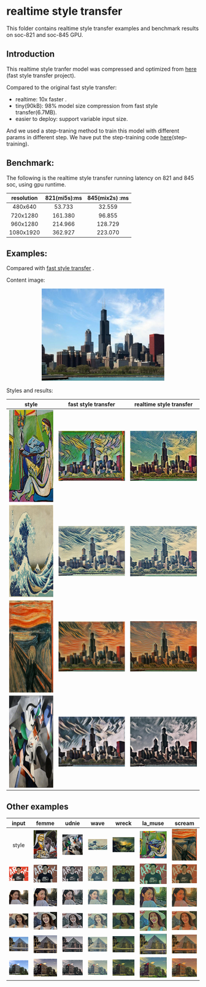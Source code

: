 realtime style transfer
=====

This folder contains realtime style transfer examples and benchmark results  on soc-821 and soc-845 GPU.

Introduction
---
This realtime style tranfer model was compressed and optimized from [here](https://github.com/lengstrom/fast-style-transfer) (fast style transfer project). 

Compared to the original fast style transfer:

- realtime: 10x faster .
- tiny(90kB): 98% model size compression from fast style transfer(6.7MB).
- easier to deploy: support variable input size.

And we used a step-traning method to train this model with different params in different step. We have put the step-training code [here](https://github.com/lengstrom/fast-style-transfer/pull/175)(step-training).


Benchmark:
---
The following is the realtime style transfer running latency on 821 and 845 soc, using gpu runtime.
 
| resolution  | 821(mi5s):ms | 845(mix2s) :ms |
| :--------: | :----------: | :------------: |
| 480x640   | 53.733    | 32.559      |
| 720x1280   | 161.380  | 96.855      |
| 960x1280   | 214.966  | 128.729     |
| 1080x1920  | 362.927  | 223.070     |




## Examples:

Compared with [fast style transfer](https://github.com/lengstrom/fast-style-transfer) .


Content image:
<div  align="center">
<img src="imgs/inputs/chicago.jpg" width = "320" height = "240" alt="chicago" />
</div>

Styles and results:

| style | fast style transfer | realtime style transfer |
| :---: | :----: | :----: |
|<img src="imgs/styles/la_muse.jpg" height="240" >  | <img src="imgs/tf-results/chicago_la_muse.jpg"> | ![](imgs/results/la_muse/chicago.jpg)|
|<img src="imgs/styles/wave.jpg" height="240" >  | ![](imgs/tf-results/chicago_wave.jpg)| ![](imgs/results/wave/chicago.jpg)  |
| <img src="imgs/styles/the_scream.jpg" height="240" >  | ![](imgs/tf-results/chicago_scream.jpg)|  ![](imgs/results/scream/chicago.jpg)  |
| <img src="imgs/styles/udnie.jpg" height="240" > | ![](imgs/tf-results/chicago_udnie.jpg)|  ![](imgs/results/udnie/chicago.jpg)  |


## Other examples 

 | input | femme| udnie | wave | wreck | la_muse | scream |
 | :---:  | :---:  | :---: | :---: | :---: | :---: | :---: |
 | style  | <img src="imgs/styles/femme.jpg" width="320"> | <img src="imgs/styles/udnie.jpg" width="320"> | <img src="imgs/styles/wave.jpg" width="320"> | <img src="imgs/styles/the_shipwreck_of_the_minotaur.jpg" width="320"> | <img src="imgs/styles/la_muse.jpg" width="320"> | <img src="imgs/styles/the_scream.jpg" width="320"> |
| ![](imgs/inputs/areuok.jpg)  | ![](imgs/results/femme/areuok.jpg) | ![](imgs/results/udnie/areuok.jpg) | ![](imgs/results/wave/areuok.jpg) | ![](imgs/results/wreck/areuok.jpg) | ![](imgs/results/la_muse/areuok.jpg) | ![](imgs/results/scream/areuok.jpg) |
|  ![](imgs/inputs/model1.jpg) |  ![](imgs/results/femme/girl1.jpg) |![](imgs/results/udnie/girl1.jpg) |![](imgs/results/wave/girl1.jpg) |![](imgs/results/wreck/girl1.jpg) |![](imgs/results/la_muse/girl1.jpg) |![](imgs/results/scream/girl1.jpg) |
|  ![](imgs/inputs/model2.jpg)| ![](imgs/results/femme/girl2.jpg) | ![](imgs/results/udnie/girl2.jpg) | ![](imgs/results/wave/girl2.jpg) | ![](imgs/results/wreck/girl2.jpg) | ![](imgs/results/la_muse/girl2.jpg) | ![](imgs/results/scream/girl2.jpg) | 
|  ![](imgs/inputs/Louvre.jpg)| ![](imgs/results/femme/Louvre.jpg)  | ![](imgs/results/udnie/Louvre.jpg)  | ![](imgs/results/wave/Louvre.jpg)  | ![](imgs/results/wreck/Louvre.jpg)  | ![](imgs/results/la_muse/Louvre.jpg)  | ![](imgs/results/scream/Louvre.jpg)  |
|  ![](imgs/inputs/mi-office.jpg)| ![](imgs/results/femme/mi-office.jpg)  | ![](imgs/results/udnie/mi-office.jpg)  | ![](imgs/results/wave/mi-office.jpg)  | ![](imgs/results/wreck/mi-office.jpg)  | ![](imgs/results/la_muse/mi-office.jpg)  | ![](imgs/results/scream/mi-office.jpg)  |

<!--
 | input | femme| udnie | wave | wreck | la_muse | scream |
 | :---:  | :---:  | :---: | :---: | :---: | :---: |
 |input  | ![](inputs/areuok.jpg) |   ![](inputs/model1.jpg) | ![](inputs/model2.jpg) |   ![](inputs/Louvre.jpg) |   ![](inputs/mi-office.jpg) |
 | <img src="styles/femme.jpg" width="320" >  | ![](results/femme/areuok.jpg) |  ![](results/femme/girl1.jpg) |![](results/femme/girl2.jpg) |![](results/femme/Louvre.jpg)  |![](results/femme/mi-office.jpg)  | 
 |<img src="styles/udnie.jpg" width="320" > | ![](results/udnie/areuok.jpg) |![](results/udnie/girl1.jpg) | ![](results/udnie/girl2.jpg) | ![](results/udnie/Louvre.jpg)  |![](results/udnie/mi-office.jpg)  |
 | <img src="styles/wave.jpg" width="320" > | ![](results/wave/areuok.jpg) |![](results/wave/girl1.jpg) |![](results/wave/girl2.jpg) |![](results/wave/Louvre.jpg)  |  ![](results/wave/mi-office.jpg)  |
 |<img src="styles/the_shipwreck_of_the_minotaur.jpg" width="320"> | ![](results/wreck/areuok.jpg) |![](results/wreck/girl1.jpg) |![](results/wreck/girl2.jpg) |  ![](results/wreck/Louvre.jpg)  |  ![](results/wreck/mi-office.jpg) |
 |<img src="styles/la_muse.jpg" width="320" > | ![](results/la_muse/areuok.jpg) | ![](results/la_muse/girl1.jpg) |  ![](results/la_muse/girl2.jpg) | ![](results/la_muse/Louvre.jpg)  |![](results/la_muse/mi-office.jpg)  | 
 | <img src="styles/the_scream.jpg" width="320" >|![](results/scream/areuok.jpg) |![](results/scream/girl1.jpg) |![](results/scream/girl2.jpg) | ![](results/scream/Louvre.jpg)  |![](results/scream/mi-office.jpg)  |

-->
<!--

  Udnie Style:
  <div  align="center">
  <img src="styles/udnie.jpg" width = "256" height = "256" alt="udnie" />
  </div>

 | input | output| 
 | :---:  | :---:  |
| ![areuok](inputs/areuok.jpg)  | ![](results/udnie/areuok.jpg)|
|  ![](inputs/model1.jpg) |  ![](results/udnie/girl1.jpg) |
|  ![](inputs/model2.jpg)| ![](results/udnie/girl2.jpg) |
|  ![](inputs/Louvre.jpg)| ![](results/udnie/Louvre.jpg)  |
|  ![](inputs/mi-office.jpg)| ![](results/udnie/mi-office.jpg)  |


Shipwreck Style:
<div  align="center">
<img src="styles/the_shipwreck_of_the_minotaur.jpg" width = "256" height = "256" alt="wreck" />
</div>

 | input | output| 
 | :---:  | :---:  |
| ![areuok](inputs/areuok.jpg)  | ![](results/wreck/areuok.jpg)|
|  ![](inputs/model1.jpg) |  ![](results/wreck/girl1.jpg) |
|  ![](inputs/model2.jpg)| ![](results/wreck/girl2.jpg) |
|  ![](inputs/Louvre.jpg)| ![](results/wreck/Louvre.jpg)  |
|  ![](inputs/mi-office.jpg)| ![](results/wreck/mi-office.jpg)  |


Wave Style:
<div  align="center">
<img src="styles/wave.jpg" width = "464" height = "257" alt="wave" />
</div>

 | input | output| 
 | :---:  | :---:  |
| ![areuok](inputs/areuok.jpg)  | ![](results/wave/areuok.jpg)|
|  ![](inputs/model1.jpg) |  ![](results/wave/girl1.jpg) |
|  ![](inputs/model2.jpg)| ![](results/wave/girl2.jpg) |
|  ![](inputs/Louvre.jpg)| ![](results/wave/Louvre.jpg)  |
|  ![](inputs/mi-office.jpg)| ![](results/wave/mi-office.jpg)  |


la muse Style:
<div  align="center">
<img src="styles/la_muse.jpg" width = "256" height = "256" alt="wave" />
</div>

 | input | output| 
 | :---:  | :---:  |
| ![areuok](inputs/areuok.jpg)  | ![](results/la_muse/areuok.jpg)|
|  ![](inputs/model1.jpg) |  ![](results/la_muse/girl1.jpg) |
|  ![](inputs/model2.jpg)| ![](results/la_muse/girl2.jpg) |
|  ![](inputs/Louvre.jpg)| ![](results/la_muse/Louvre.jpg)  |
|  ![](inputs/mi-office.jpg)| ![](results/la_muse/mi-office.jpg)  |


Scream Style:
<div  align="center">
<img src="styles/the_scream.jpg" width = "256" height = "256" alt="scream" />
</div>

 | input | output| 
 | :---:  | :---:  |
| ![areuok](inputs/areuok.jpg)  | ![](results/scream/areuok.jpg)|
|  ![](inputs/model1.jpg) |  ![](results/scream/girl1.jpg) |
|  ![](inputs/model2.jpg)| ![](results/scream/girl2.jpg) |
|  ![](inputs/Louvre.jpg)| ![](results/scream/Louvre.jpg)  |
|  ![](inputs/mi-office.jpg)| ![](results/scream/mi-office.jpg)  |
-->
